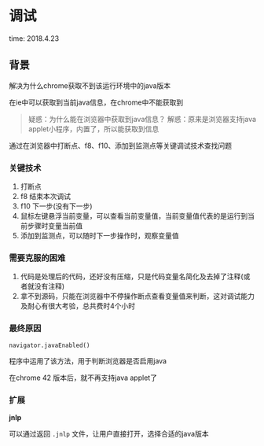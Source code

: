 # 调试

time: 2018.4.23

## 背景

解决为什么chrome获取不到该运行环境中的java版本

在ie中可以获取到当前java信息，在chrome中不能获取到

> 疑惑：为什么能在浏览器中获取到java信息？
> 解惑：原来是浏览器支持java applet小程序，内置了，所以能获取到信息

通过在浏览器中打断点、f8、f10、添加到监测点等关键调试技术查找问题

### 关键技术

1. 打断点
2. f8 结束本次调试
3. f10 下一步(没有下一步)
4. 鼠标左键悬浮当前变量，可以查看当前变量值，当前变量值代表的是运行到当前步骤时变量当前值
5. 添加到监测点，可以随时下一步操作时，观察变量值

### 需要克服的困难

1. 代码是处理后的代码，还好没有压缩，只是代码变量名简化及去掉了注释(或者就没有注释)
2. 拿不到源码，只能在浏览器中不停操作断点查看变量值来判断，这对调试能力及耐心有很大考验，总共费时4个小时

### 最终原因

`navigator.javaEnabled()`

程序中运用了该方法，用于判断浏览器是否启用java

在chrome 42 版本后，就不再支持java applet了

### 扩展

**jnlp**

可以通过返回 `.jnlp` 文件，让用户直接打开，选择合适的java版本
